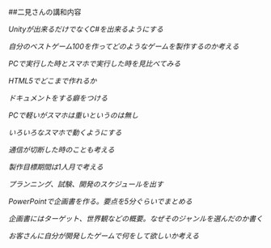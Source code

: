##二見さんの講和内容

*Unityが出来るだけでなくC#を出来るようにする*

*自分のベストゲーム100を作ってどのようなゲームを製作するのか考える*

*PCで実行した時とスマホで実行した時を見比べてみる*

*HTML5でどこまで作れるか*

*ドキュメントをする癖をつける*

*PCで軽いがスマホは重いというのは無し*

*いろいろなスマホで動くようにする*

*通信が切断した時のことも考える*

*製作目標期間は1人月で考える*

*プランニング、試験、開発のスケジュールを出す*

*PowerPointで企画書を作る。要点を5分ぐらいでまとめる*

*企画書にはターゲット、世界観などの概要。なぜそのジャンルを選んだのか書く*

*お客さんに自分が開発したゲームで何をして欲しいか考える*

